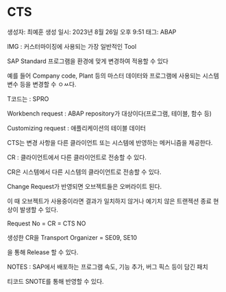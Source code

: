 # CTS

생성자: 최예훈
생성 일시: 2023년 8월 26일 오후 9:51
태그: ABAP

IMG : 커스터마이징에 사용되는 가장 일반적인 Tool

SAP Standard 프로그램을 환경에 맞게 변경하여 적용할 수 있다

예를 들어 Company code, Plant 등의 마스터 데이터와 프로그램에 사용되는 시스템 변수 등을 변경할 수 ㅇㅆ다.

T코드는  : SPRO

Workbench request : ABAP repository가 대상이다(프로그램, 테이블, 함수 등)

Customizing request : 애플리케이션의 테이블 데이터

CTS는 변경 사항을 다른 클라이언트 또는 시스템에 반영하는 메커니즘을 제공한다.

CR : 클라이언트에서 다른 클라이언트로 전송할 수 있다.

CR은 시스템에서 다른 시스템의 클라이언트로 전송할 수 있다.

Change Request가 반영되면 오브젝트들은 오버라이트 된다.

이 때 오브젝트가 사용중이라면 결과가 일치하지 않거나 예기치 않은 트랜젝션 종료 현상이 발생할 수 있다.

Request No  = CR = CTS NO

생성한 CR을 Transport Organizer  = SE09, SE10

을 통해 Release 할 수 있다.

NOTES : SAP에서 배포하는 프로그램 속도, 기능 추가, 버그 픽스 등이 담긴 패치

티코드 SNOTE를 통해 반영할 수 있다.